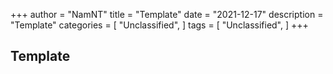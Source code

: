 
+++
author = "NamNT"
title = "Template"
date = "2021-12-17"
description = "Template"
categories = [
    "Unclassified",
]
tags = [
    "Unclassified",
]
+++

## Template
